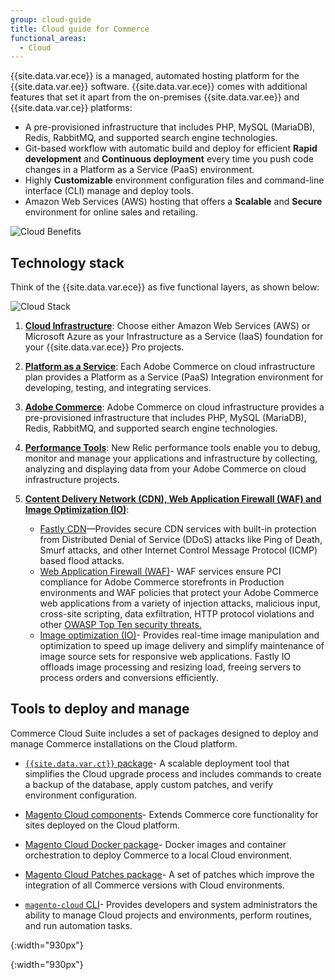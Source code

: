 ```yaml
---
group: cloud-guide
title: Cloud guide for Commerce
functional_areas:
  - Cloud
---
```


{{site.data.var.ece}} is a managed, automated hosting platform for the {{site.data.var.ee}} software. {{site.data.var.ece}} comes with additional features that set it apart from the on-premises {{site.data.var.ee}} and {{site.data.var.ce}} platforms:

*  A pre-provisioned infrastructure that includes PHP, MySQL (MariaDB), Redis, RabbitMQ, and supported search engine technologies.
*  Git-based workflow with automatic build and deploy for efficient **Rapid development** and **Continuous deployment** every time you push code changes in a Platform as a Service (PaaS) environment.
*  Highly **Customizable** environment configuration files and command-line interface (CLI) manage and deploy tools.
*  Amazon Web Services (AWS) hosting that offers a **Scalable** and **Secure** environment for online sales and retailing.

![Cloud Benefits]
## Technology stack

Think of the {{site.data.var.ece}} as five functional layers, as shown below:

![Cloud Stack]

1. [**Cloud Infrastructure**](https://devdocs.magento.com/cloud/architecture/pro-architecture.html): Choose either Amazon Web Services (AWS) or Microsoft Azure as your Infrastructure as a Service (IaaS) foundation for your {{site.data.var.ece}} Pro projects.
1. [**Platform as a Service**](https://devdocs.magento.com/cloud/architecture/cloud-architecture.html): Each Adobe Commerce on cloud infrastructure plan provides a Platform as a Service (PaaS) Integration environment for developing, testing, and integrating services.
1. [**Adobe Commerce**](https://devdocs.magento.com/cloud/requirements/cloud-requirements.html#cloud-arch-software):  Adobe Commerce on cloud infrastructure provides a pre-provisioned infrastructure that includes PHP, MySQL (MariaDB), Redis, RabbitMQ, and supported search engine technologies.
1. [**Performance Tools**](https://devdocs.magento.com/cloud/project/new-relic.html): New Relic performance tools enable you to debug, monitor and manage your applications and infrastructure by collecting, analyzing and displaying data from your Adobe Commerce on cloud infrastructure projects.
1. [**Content Delivery Network (CDN), Web Application Firewall (WAF) and Image Optimization (IO)**](https://devdocs.magento.com/cloud/cdn/cloud-fastly.html):

   *  [Fastly CDN](https://devdocs.magento.com/cloud/cdn/cloud-fastly.html#ddos-protection)—Provides secure CDN services with built-in protection from Distributed Denial of Service (DDoS) attacks like Ping of Death, Smurf attacks, and other Internet Control Message Protocol (ICMP) based flood attacks.
   *  [Web Application Firewall (WAF)](https://devdocs.magento.com/cloud/cdn/fastly-waf-service.html)- WAF services ensure PCI compliance for Adobe Commerce storefronts in  Production environments and WAF policies that protect your Adobe Commerce web applications from a variety of injection attacks, malicious input, cross-site scripting, data exfiltration, HTTP protocol violations and other [OWASP Top Ten security threats.](https://www.owasp.org/index.php/Top_Ten)
   *  [Image optimization (IO)](https://devdocs.magento.com/cloud/cdn/fastly-image-optimization.html)- Provides real-time image manipulation and optimization to speed up image delivery and simplify maintenance of image source sets for responsive web applications. Fastly IO offloads image processing and resizing load, freeing servers to process orders and conversions efficiently.

## Tools to deploy and manage

Commerce Cloud Suite includes a set of packages designed to deploy and manage Commerce installations on the Cloud platform.

*  [`{{site.data.var.ct}}` package](https://devdocs.magento.com/cloud/reference/ece-tools-reference.html)- A scalable deployment tool that simplifies the Cloud upgrade process and includes commands to create a backup of the database, apply custom patches, and verify environment configuration.

*  [Magento Cloud components](https://devdocs.magento.com/cloud/release-notes/mcc-release-notes.html)- Extends Commerce core functionality for sites deployed on the Cloud platform.

*  [Magento Cloud Docker package](https://devdocs.magento.com/cloud/release-notes/mcd-release-notes.html)- Docker images and container orchestration to deploy Commerce to a local Cloud environment.

*  [Magento Cloud Patches package](https://devdocs.magento.com/cloud/release-notes/mcp-release-notes.html)- A set of patches which improve the integration of all Commerce versions with Cloud environments.

*  [`magento-cloud` CLI](https://devdocs.magento.com/cloud/reference/cli-ref-topic.html)- Provides developers and system administrators the ability to manage Cloud projects and environments, perform routines, and run automation tasks.

<!-- Link definitions -->

[Cloud Benefits]: {{site.baseurl}}/common/images/cloud/CloudBenefits.svg
{:width="930px"}

[Cloud Stack]: {{site.baseurl}}/common/images/cloud/CloudStack.svg
{:width="930px"}

[ece]: reference/ece-tools-reference.html
